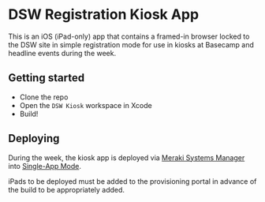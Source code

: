 # DSW Registration Kiosk App

This is an iOS (iPad-only) app that contains a framed-in browser locked to the DSW site in simple registration mode for use in kiosks at Basecamp and headline events during the week.

## Getting started

- Clone the repo
- Open the `DSW Kiosk` workspace in Xcode
- Build!

## Deploying

During the week, the kiosk app is deployed via [Meraki Systems Manager](https://meraki.cisco.com/products/systems-manager) into [Single-App Mode](https://documentation.meraki.com/SM/Profiles_and_Settings/Single_App_mode_or_Guided_Access_and_Meraki_MDM).

iPads to be deployed must be added to the provisioning portal in advance of the build to be appropriately added.
